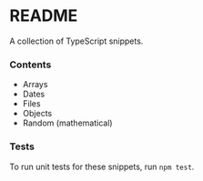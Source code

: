 # README

A collection of TypeScript snippets.

### Contents
- Arrays
- Dates
- Files
- Objects
- Random (mathematical)


### Tests
To run unit tests for these snippets, run `npm test`.
